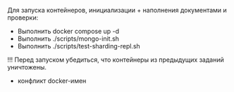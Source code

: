 Для запуска контейнеров, инициализации + наполнения документами и проверки:

- Выполнить docker compose up -d
- Выполнить ./scripts/mongo-init.sh
- Выполнить ./scripts/test-sharding-repl.sh


!!! Перед запуском убедиться, что контейнеры из предыдущих заданий уничтожены.
* конфликт docker-имен